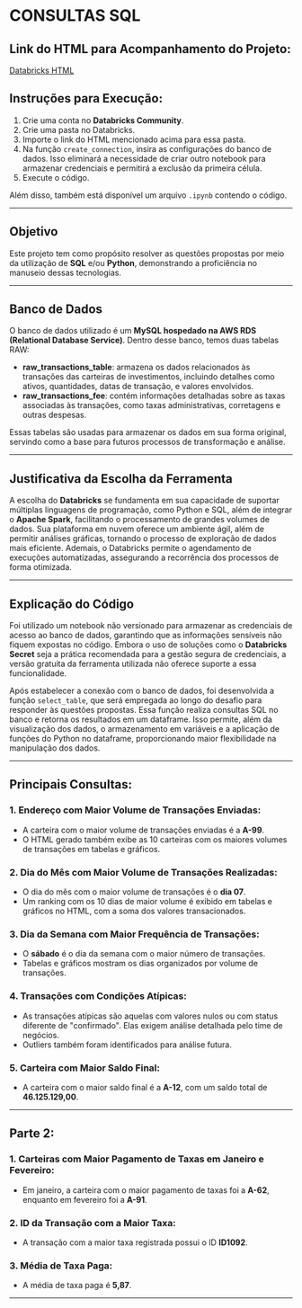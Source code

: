 # CONSULTAS SQL 

## Link do HTML para Acompanhamento do Projeto:
[Databricks HTML](https://databricks-prod-cloudfront.cloud.databricks.com/public/4027ec902e239c93eaaa8714f173bcfc/8921395357682262/104875607630245/2223498099691995/latest.html)

## Instruções para Execução:
1. Crie uma conta no **Databricks Community**.
2. Crie uma pasta no Databricks.
3. Importe o link do HTML mencionado acima para essa pasta.
4. Na função `create_connection`, insira as configurações do banco de dados. Isso eliminará a necessidade de criar outro notebook para armazenar credenciais e permitirá a exclusão da primeira célula.
5. Execute o código.

Além disso, também está disponível um arquivo `.ipynb` contendo o código.

---

## Objetivo
Este projeto tem como propósito resolver as questões propostas por meio da utilização de **SQL** e/ou **Python**, demonstrando a proficiência no manuseio dessas tecnologias. 

---

## Banco de Dados
O banco de dados utilizado é um **MySQL hospedado na AWS RDS (Relational Database Service)**. Dentro desse banco, temos duas tabelas RAW:

- **raw_transactions_table**: armazena os dados relacionados às transações das carteiras de investimentos, incluindo detalhes como ativos, quantidades, datas de transação, e valores envolvidos.
- **raw_transactions_fee**: contém informações detalhadas sobre as taxas associadas às transações, como taxas administrativas, corretagens e outras despesas.

Essas tabelas são usadas para armazenar os dados em sua forma original, servindo como a base para futuros processos de transformação e análise.


---

## Justificativa da Escolha da Ferramenta
A escolha do **Databricks** se fundamenta em sua capacidade de suportar múltiplas linguagens de programação, como Python e SQL, além de integrar o **Apache Spark**, facilitando o processamento de grandes volumes de dados. Sua plataforma em nuvem oferece um ambiente ágil, além de permitir análises gráficas, tornando o processo de exploração de dados mais eficiente. Ademais, o Databricks permite o agendamento de execuções automatizadas, assegurando a recorrência dos processos de forma otimizada.

---

## Explicação do Código
Foi utilizado um notebook não versionado para armazenar as credenciais de acesso ao banco de dados, garantindo que as informações sensíveis não fiquem expostas no código. Embora o uso de soluções como o **Databricks Secret** seja a prática recomendada para a gestão segura de credenciais, a versão gratuita da ferramenta utilizada não oferece suporte a essa funcionalidade.

Após estabelecer a conexão com o banco de dados, foi desenvolvida a função `select_table`, que será empregada ao longo do desafio para responder às questões propostas. Essa função realiza consultas SQL no banco e retorna os resultados em um dataframe. Isso permite, além da visualização dos dados, o armazenamento em variáveis e a aplicação de funções do Python no dataframe, proporcionando maior flexibilidade na manipulação dos dados.

---

## Principais Consultas:

### 1. Endereço com Maior Volume de Transações Enviadas:
- A carteira com o maior volume de transações enviadas é a **A-99**.
- O HTML gerado também exibe as 10 carteiras com os maiores volumes de transações em tabelas e gráficos.

### 2. Dia do Mês com Maior Volume de Transações Realizadas:
- O dia do mês com o maior volume de transações é o **dia 07**.
- Um ranking com os 10 dias de maior volume é exibido em tabelas e gráficos no HTML, com a soma dos valores transacionados.

### 3. Dia da Semana com Maior Frequência de Transações:
- O **sábado** é o dia da semana com o maior número de transações.
- Tabelas e gráficos mostram os dias organizados por volume de transações.

### 4. Transações com Condições Atípicas:
- As transações atípicas são aquelas com valores nulos ou com status diferente de "confirmado". Elas exigem análise detalhada pelo time de negócios. 
- Outliers também foram identificados para análise futura.

### 5. Carteira com Maior Saldo Final:
- A carteira com o maior saldo final é a **A-12**, com um saldo total de **46.125.129,00**.

---

## Parte 2:

### 1. Carteiras com Maior Pagamento de Taxas em Janeiro e Fevereiro:
- Em janeiro, a carteira com o maior pagamento de taxas foi a **A-62**, enquanto em fevereiro foi a **A-91**.

### 2. ID da Transação com a Maior Taxa:
- A transação com a maior taxa registrada possui o ID **ID1092**.

### 3. Média de Taxa Paga:
- A média de taxa paga é **5,87**.

---

